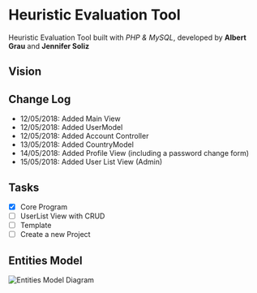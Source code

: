 # Heuristic Evaluation Tool
Heuristic Evaluation Tool built with *PHP & MySQL*, developed by **Albert Grau** and **Jennifer Soliz**

## Vision

## Change Log
- 12/05/2018: Added Main View
- 12/05/2018: Added UserModel
- 12/05/2018: Added Account Controller
- 13/05/2018: Added CountryModel
- 14/05/2018: Added Profile View (including a password change form)
- 15/05/2018: Added User List View (Admin)

## Tasks
- [x] Core Program
- [ ] UserList View with CRUD
- [ ] Template
- [ ] Create a new Project

## Entities Model
![Entities Model Diagram](http://www.plantuml.com/plantuml/png/ZLLDJnin4BtlhvWk1x9LFcYfUeYYY2WDBH8VKaXxAIXouadMZTVUsbx2gkf_xzZPPHD05LnipxnvxytC0cVMCUEAJ4R7KAYbpZ9K3boA88L2MA3KMn0hA7LnR10AAzGQ29ON3WriXKk1WK4d50CkR2vPIKns8rJE3Ck0vm9EJqwYTnnNdd365X9RYcNOvcYN2ImbinPy09Y5s0TZ60oWDMiVdP-Fw2U1uP0ujrwT76d9OQKDv4Pap9ImGQ-uDeYAZ4bjGhPGudU1b62AquEZiKjjCEIKTdDLI5cRggdcHDLwJ62m63uEUejXdQ_8GYeez8EQ1uLd0woP0xJmWC9RrpHF0uwjBR079gIVGP_Y0p4Sz0GXI98jD_tnpUNDT5Ypjc5BPLWr9QYskePXqPcwJ5QXfUQ-sLOOsNYSqDqYzWdYydwlHsjHVibTsbmlJ1njrvSVNMc3KIeuGeOkrTpk7jQHidPbZZOYBbHEEE7lk_tH8amROd_SgTPtEa0eq8K1Mr9fbiG9_8dsnofu0XVNiydNoJHwcb8rLq_ZUqeI-36QZh-DfZzFFzuti9pyRhNXJVhpf_leRss6Uh52A_9JtSXITGlhzlHlDKJG-N-irhm1ywgPm90RlH8IoT7-aspTwWn1g9K6lNhTrqiBR8rmUpMwlAH0j4R_AJVlXJ0kvQo4BwFPP7PnDMcSh8qkSh8GJj8EPwrhtpYGi9RzhJphj1Pf7gHaK397KxAfU18CluS1y8QMzvEXvY3xImk5VCxSGTF7i2zhwQqLTfpkq76GYeATJWVsTmDzY4SXGcMoX3kLCkiPe0B4Eq9m6Z9MlaeuXFghQyWyDcKFj7kwgh96M4yN0e5F7H9IRiGvnSsc-jCBKcnmfnD_Y8DM_3w6PkhF91T87OXACm18CPnD_KctU_sI8bmz1n4ijNAiPl508Zb3nVr_Yty0)
